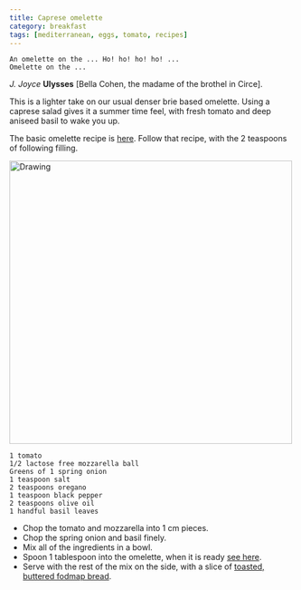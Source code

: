 ```yaml
---
title: Caprese omelette 
category: breakfast
tags: [mediterranean, eggs, tomato, recipes]
---
```


	An omelette on the ... Ho! ho! ho! ho! ... 
	Omelette on the ...
	
*J. Joyce* **Ulysses** [Bella Cohen, the madame of the brothel in Circe].

This is a lighter take on our usual denser brie based omelette. Using a caprese salad gives it a summer time feel, with fresh tomato and deep aniseed basil to wake you up.

The basic omelette recipe is [here](https://fodblog.github.io/2017/omelette/). Follow that recipe, with the 2 teaspoons of following filling.

<img src="http://fodblog.github.io/assets/pictures/caprese_omlette.jpg" alt="Drawing" style="width: 500px;"/>

	1 tomato 
	1/2 lactose free mozzarella ball
	Greens of 1 spring onion
	1 teaspoon salt
	2 teaspoons oregano
	1 teaspoon black pepper
	2 teaspoons olive oil
	1 handful basil leaves
	
* Chop the tomato and mozzarella into 1 cm pieces.
* Chop the spring onion and basil finely.
* Mix all of the ingredients in a bowl.
* Spoon 1 tablespoon into the omelette, when it is ready [see here](https://fodblog.github.io/2017/omelette/). 
* Serve with the rest of the mix on the side, with a slice of [toasted, buttered fodmap bread](https://fodblog.github.io/2017/porridge_bread/).
